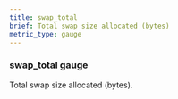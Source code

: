 ```yaml
---
title: swap_total
brief: Total swap size allocated (bytes)
metric_type: gauge
---
```

### swap_total gauge

Total swap size allocated (bytes).